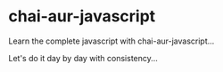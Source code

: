# chai-aur-javascript

Learn the complete javascript with chai-aur-javascript...

Let's do it day by day with consistency...
